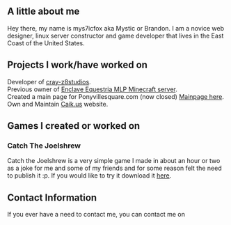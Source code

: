 ## A little about me

Hey there, my name is mys7icfox aka Mystic or Brandon. I am a novice web designer, linux server constructor and game developer that lives in the East Coast of the United States. 

## Projects I work/have worked on

Developer of [cray-z8studios](http://cray-z8studios.github.io).                                                                  
Previous owner of [Enclave Equestria MLP Minecraft server](https://enclaveequestria.us/).                                         
Created a main page for Ponyvillesquare.com (now closed) [Mainpage here](https://github.com/mys7icfox/pvs_mainpage/).                     
Own and Maintain [Caik.us](http://caik.us/) website.

## Games I created or worked on
### Catch The Joelshrew
Catch the Joelshrew is a very simple game I made in about an hour or two as a joke for me and some of my friends and for some reason felt the need to publish it :p. If you would like to try it download it [here](https://drive.google.com/open?id=0BzNMWL-AtF2ncGgxN1gybVFJNUk).

## Contact Information

If you ever have a need to contact me, you can contact me on

